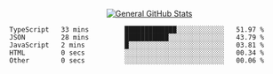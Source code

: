 <p align="center">
  <a href="https://github.com/AndyDevv">
    <img src="https://github-readme-stats.vercel.app/api?username=AndyDevv&custom_title=General%20GitHub%20Stats&theme=aura_dark" alt="General GitHub Stats">
  </a>
</p>

<!--START_SECTION:waka-->

```text
TypeScript   33 mins         █████████████░░░░░░░░░░░░   51.97 %
JSON         28 mins         ███████████░░░░░░░░░░░░░░   43.79 %
JavaScript   2 mins          █░░░░░░░░░░░░░░░░░░░░░░░░   03.81 %
HTML         0 secs          ░░░░░░░░░░░░░░░░░░░░░░░░░   00.34 %
Other        0 secs          ░░░░░░░░░░░░░░░░░░░░░░░░░   00.06 %
```

<!--END_SECTION:waka-->
